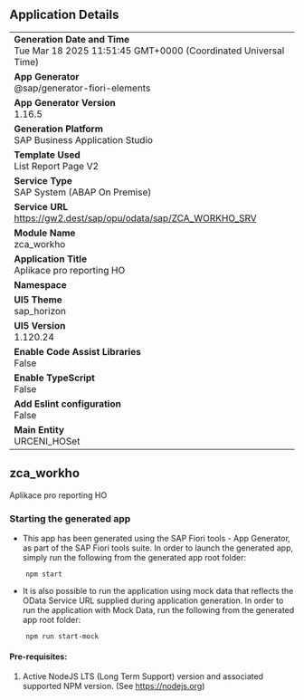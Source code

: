 ## Application Details
|               |
| ------------- |
|**Generation Date and Time**<br>Tue Mar 18 2025 11:51:45 GMT+0000 (Coordinated Universal Time)|
|**App Generator**<br>@sap/generator-fiori-elements|
|**App Generator Version**<br>1.16.5|
|**Generation Platform**<br>SAP Business Application Studio|
|**Template Used**<br>List Report Page V2|
|**Service Type**<br>SAP System (ABAP On Premise)|
|**Service URL**<br>https://gw2.dest/sap/opu/odata/sap/ZCA_WORKHO_SRV|
|**Module Name**<br>zca_workho|
|**Application Title**<br>Aplikace pro reporting HO|
|**Namespace**<br>|
|**UI5 Theme**<br>sap_horizon|
|**UI5 Version**<br>1.120.24|
|**Enable Code Assist Libraries**<br>False|
|**Enable TypeScript**<br>False|
|**Add Eslint configuration**<br>False|
|**Main Entity**<br>URCENI_HOSet|

## zca_workho

Aplikace pro reporting HO

### Starting the generated app

-   This app has been generated using the SAP Fiori tools - App Generator, as part of the SAP Fiori tools suite.  In order to launch the generated app, simply run the following from the generated app root folder:

```
    npm start
```

- It is also possible to run the application using mock data that reflects the OData Service URL supplied during application generation.  In order to run the application with Mock Data, run the following from the generated app root folder:

```
    npm run start-mock
```

#### Pre-requisites:

1. Active NodeJS LTS (Long Term Support) version and associated supported NPM version.  (See https://nodejs.org)


